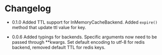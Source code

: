 # Changelog
  
* 0.1.0 Added TTL support for InMemoryCacheBackend. Added `expire()` method that update ttl value for key.

* 0.0.6 Added typings for backends. Specific arguments now need to be passed through **kwargs.
Set default encoding to utf-8 for redis backend, removed default TTL for redis keys.
